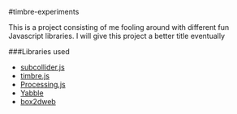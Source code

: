 #timbre-experiments

This is a project consisting of me fooling around with different fun Javascript libraries. I will
 give this project a better title eventually

###Libraries used

- [subcollider.js](http://mohayonao.github.io/subcollider.js/)
- [timbre.js](http://mohayonao.github.io/timbre.js/)
- [Processing.js](http://processingjs.org/)
- [Yabble](https://github.com/jbrantly/yabble)
- [box2dweb](https://code.google.com/p/box2dweb/)
